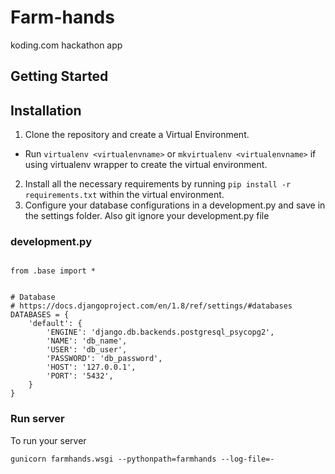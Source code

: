 # Farm-hands
koding.com hackathon app

## Getting Started


## Installation
1. Clone the repository and create a Virtual Environment. 
- Run `virtualenv <virtualenvname>` or `mkvirtualenv <virtualenvname>` if using virtualenv wrapper to create the virtual environment.
2. Install all the necessary requirements by running `pip install -r requirements.txt` within the virtual environment.
3. Configure your database configurations in a development.py and save in the settings folder. Also git ignore your development.py file



### development.py

```

from .base import *


# Database
# https://docs.djangoproject.com/en/1.8/ref/settings/#databases
DATABASES = {
    'default': {
        'ENGINE': 'django.db.backends.postgresql_psycopg2',
        'NAME': 'db_name',
        'USER': 'db_user',
        'PASSWORD': 'db_password',
        'HOST': '127.0.0.1',
        'PORT': '5432',
    }
}

```

### Run server
To run your server
```
gunicorn farmhands.wsgi --pythonpath=farmhands --log-file=-
```
